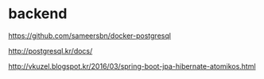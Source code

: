 # backend


https://github.com/sameersbn/docker-postgresql

http://postgresql.kr/docs/

http://vkuzel.blogspot.kr/2016/03/spring-boot-jpa-hibernate-atomikos.html

